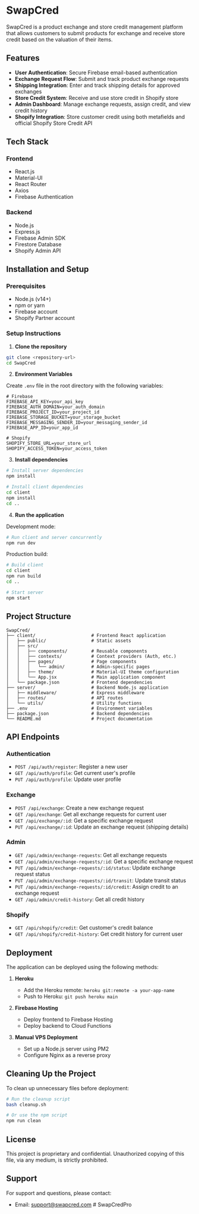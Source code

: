 # SwapCred

SwapCred is a product exchange and store credit management platform that allows customers to submit products for exchange and receive store credit based on the valuation of their items.

## Features

- **User Authentication**: Secure Firebase email-based authentication
- **Exchange Request Flow**: Submit and track product exchange requests
- **Shipping Integration**: Enter and track shipping details for approved exchanges
- **Store Credit System**: Receive and use store credit in Shopify store
- **Admin Dashboard**: Manage exchange requests, assign credit, and view credit history
- **Shopify Integration**: Store customer credit using both metafields and official Shopify Store Credit API

## Tech Stack

### Frontend
- React.js
- Material-UI
- React Router
- Axios
- Firebase Authentication

### Backend
- Node.js
- Express.js
- Firebase Admin SDK
- Firestore Database
- Shopify Admin API

## Installation and Setup

### Prerequisites
- Node.js (v14+)
- npm or yarn
- Firebase account
- Shopify Partner account

### Setup Instructions

1. **Clone the repository**

```bash
git clone <repository-url>
cd SwapCred
```

2. **Environment Variables**

Create `.env` file in the root directory with the following variables:

```
# Firebase
FIREBASE_API_KEY=your_api_key
FIREBASE_AUTH_DOMAIN=your_auth_domain
FIREBASE_PROJECT_ID=your_project_id
FIREBASE_STORAGE_BUCKET=your_storage_bucket
FIREBASE_MESSAGING_SENDER_ID=your_messaging_sender_id
FIREBASE_APP_ID=your_app_id

# Shopify
SHOPIFY_STORE_URL=your_store_url
SHOPIFY_ACCESS_TOKEN=your_access_token
```

3. **Install dependencies**

```bash
# Install server dependencies
npm install

# Install client dependencies
cd client
npm install
cd ..
```

4. **Run the application**

Development mode:
```bash
# Run client and server concurrently
npm run dev
```

Production build:
```bash
# Build client
cd client
npm run build
cd ..

# Start server
npm start
```

## Project Structure

```
SwapCred/
├── client/                     # Frontend React application
│   ├── public/                 # Static assets
│   ├── src/
│   │   ├── components/         # Reusable components
│   │   ├── contexts/           # Context providers (Auth, etc.)
│   │   ├── pages/              # Page components
│   │   │   └── admin/          # Admin-specific pages
│   │   ├── theme/              # Material-UI theme configuration
│   │   └── App.jsx             # Main application component
│   └── package.json            # Frontend dependencies
├── server/                     # Backend Node.js application
│   ├── middleware/             # Express middleware
│   ├── routes/                 # API routes
│   └── utils/                  # Utility functions
├── .env                        # Environment variables
├── package.json                # Backend dependencies
└── README.md                   # Project documentation
```

## API Endpoints

### Authentication
- `POST /api/auth/register`: Register a new user
- `GET /api/auth/profile`: Get current user's profile
- `PUT /api/auth/profile`: Update user profile

### Exchange
- `POST /api/exchange`: Create a new exchange request
- `GET /api/exchange`: Get all exchange requests for current user
- `GET /api/exchange/:id`: Get a specific exchange request
- `PUT /api/exchange/:id`: Update an exchange request (shipping details)

### Admin
- `GET /api/admin/exchange-requests`: Get all exchange requests
- `GET /api/admin/exchange-requests/:id`: Get a specific exchange request
- `PUT /api/admin/exchange-requests/:id/status`: Update exchange request status
- `PUT /api/admin/exchange-requests/:id/transit`: Update transit status
- `PUT /api/admin/exchange-requests/:id/credit`: Assign credit to an exchange request
- `GET /api/admin/credit-history`: Get all credit history

### Shopify
- `GET /api/shopify/credit`: Get customer's credit balance
- `GET /api/shopify/credit-history`: Get credit history for current user

## Deployment

The application can be deployed using the following methods:

1. **Heroku**
   - Add the Heroku remote: `heroku git:remote -a your-app-name`
   - Push to Heroku: `git push heroku main`

2. **Firebase Hosting**
   - Deploy frontend to Firebase Hosting
   - Deploy backend to Cloud Functions

3. **Manual VPS Deployment**
   - Set up a Node.js server using PM2
   - Configure Nginx as a reverse proxy

## Cleaning Up the Project

To clean up unnecessary files before deployment:

```bash
# Run the cleanup script
bash cleanup.sh

# Or use the npm script
npm run clean
```

## License

This project is proprietary and confidential. Unauthorized copying of this file, via any medium, is strictly prohibited.

## Support

For support and questions, please contact:
- Email: support@swapcred.com #   S w a p C r e d P r o  
 